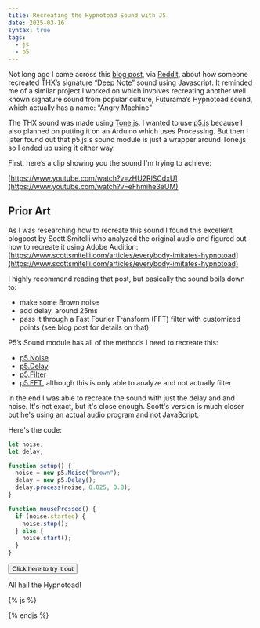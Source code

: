 ```yaml
---
title: Recreating the Hypnotoad Sound with JS
date: 2025-03-16
syntax: true
tags:
  - js
  - p5
---
```


Not long ago I came across this [blog post](https://keliris.dev/articles/deep-note), via [Reddit](https://www.reddit.com/r/javascript/comments/1dywp7x/recreating_the_thx_deep_note_in_javascript/), about how someone recreated THX’s signature [“Deep Note”](https://en.wikipedia.org/wiki/Deep_Note) sound using Javascript. It reminded me of a similar project I worked on which involves recreating another well known signature sound from popular culture, Futurama’s Hypnotoad sound, which actually has a name: “Angry Machine"

The THX sound was made using [Tone.js](https://tonejs.github.io/). I wanted to use [p5.js](https://p5js.org/) because I also planned on putting it on an Arduino which uses Processing. But then I later found out that p5.js's sound module is just a wrapper around Tone.js so I ended up using it either way.

First, here’s a clip showing you the sound I'm trying to achieve:

[https://www.youtube.com/watch?v=zHU2RlSCdxU](https://www.youtube.com/watch?v=eFhmihe3eUM)

## Prior Art

As I was researching how to recreate this sound I found this excellent blogpost by Scott Smitelli who analyzed the original audio and figured out how to recreate it using Adobe Audition: [https://www.scottsmitelli.com/articles/everybody-imitates-hypnotoad](https://www.scottsmitelli.com/articles/everybody-imitates-hypnotoad)

I highly recommend reading that post, but basically the sound boils down to:

- make some Brown noise
- add delay, around 25ms
- pass it through a Fast Fourier Transform (FFT) filter with customized points (see blog post for details on that)

P5’s Sound module has all of the methods I need to recreate this:

- [p5.Noise](https://p5js.org/reference/p5.sound/p5.Noise/)
- [p5.Delay](https://p5js.org/reference/p5.sound/p5.Delay/)
- [p5.Filter](https://p5js.org/reference/p5.sound/p5.Filter/)
- [p5.FFT](https://p5js.org/reference/p5.sound/p5.FFT/), although this is only able to analyze and not actually filter

In the end I was able to recreate the sound with just the delay and and noise. It's not exact, but it's close enough. Scott's version is much closer but he's using an actual audio program and not JavaScript. 

Here's the code:

```js
let noise;
let delay;

function setup() {
  noise = new p5.Noise("brown");
  delay = new p5.Delay();
  delay.process(noise, 0.025, 0.8);
}

function mousePressed() {
  if (noise.started) {
    noise.stop();
  } else {
    noise.start();
  }
}
```

<button id="angry-machine" type="button">Click here to try it out</button>

All hail the Hypnotoad!

{% js %}
<script src="https://cdn.jsdelivr.net/npm/p5@1.11.3/lib/p5.min.js"></script>
<script src="/js/p5.sound.min.js"></script>
<script>
let isOn = false;
let noise;
let delay;

function setup() {
	noise = new p5.Noise("brown");
	delay = new p5.Delay();
	delay.process(noise, 0.025, 0.8);
}

document.getElementById("angry-machine").addEventListener("click", () => {
	if (isOn) {
		isOn = false;
		noise.stop();
	} else {
		isOn = true;
		noise.start();
	}
});
</script>
{% endjs %}